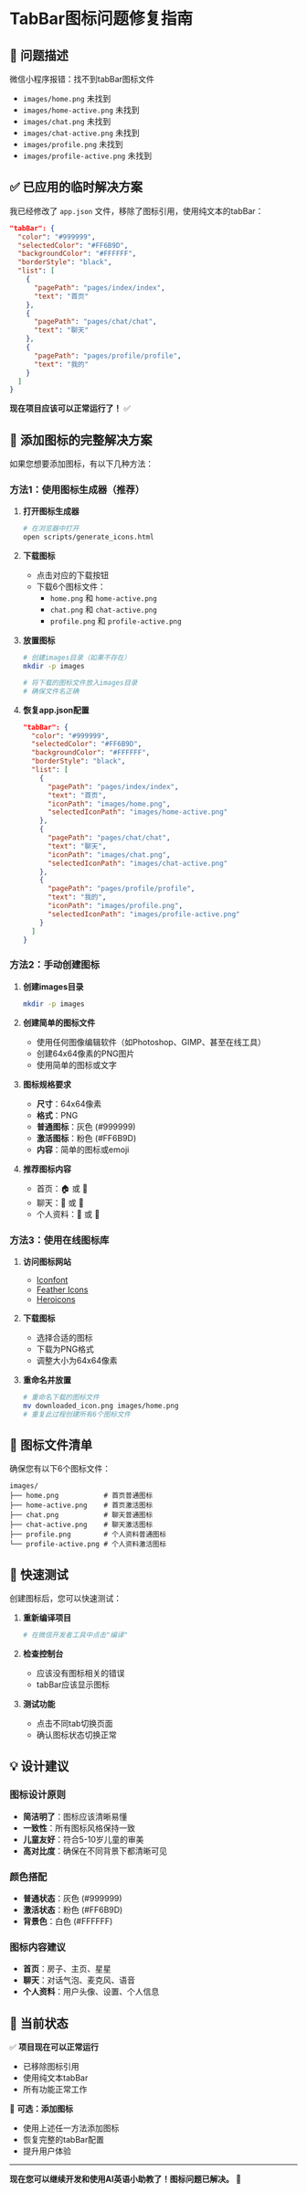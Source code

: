 # TabBar图标问题修复指南

## 🚨 问题描述

微信小程序报错：找不到tabBar图标文件
- `images/home.png` 未找到
- `images/home-active.png` 未找到
- `images/chat.png` 未找到
- `images/chat-active.png` 未找到
- `images/profile.png` 未找到
- `images/profile-active.png` 未找到

## ✅ 已应用的临时解决方案

我已经修改了 `app.json` 文件，移除了图标引用，使用纯文本的tabBar：

```json
"tabBar": {
  "color": "#999999",
  "selectedColor": "#FF6B9D",
  "backgroundColor": "#FFFFFF",
  "borderStyle": "black",
  "list": [
    {
      "pagePath": "pages/index/index",
      "text": "首页"
    },
    {
      "pagePath": "pages/chat/chat",
      "text": "聊天"
    },
    {
      "pagePath": "pages/profile/profile",
      "text": "我的"
    }
  ]
}
```

**现在项目应该可以正常运行了！** ✅

## 🎨 添加图标的完整解决方案

如果您想要添加图标，有以下几种方法：

### 方法1：使用图标生成器（推荐）

1. **打开图标生成器**
   ```bash
   # 在浏览器中打开
   open scripts/generate_icons.html
   ```

2. **下载图标**
   - 点击对应的下载按钮
   - 下载6个图标文件：
     - `home.png` 和 `home-active.png`
     - `chat.png` 和 `chat-active.png`
     - `profile.png` 和 `profile-active.png`

3. **放置图标**
   ```bash
   # 创建images目录（如果不存在）
   mkdir -p images
   
   # 将下载的图标文件放入images目录
   # 确保文件名正确
   ```

4. **恢复app.json配置**
   ```json
   "tabBar": {
     "color": "#999999",
     "selectedColor": "#FF6B9D",
     "backgroundColor": "#FFFFFF",
     "borderStyle": "black",
     "list": [
       {
         "pagePath": "pages/index/index",
         "text": "首页",
         "iconPath": "images/home.png",
         "selectedIconPath": "images/home-active.png"
       },
       {
         "pagePath": "pages/chat/chat",
         "text": "聊天",
         "iconPath": "images/chat.png",
         "selectedIconPath": "images/chat-active.png"
       },
       {
         "pagePath": "pages/profile/profile",
         "text": "我的",
         "iconPath": "images/profile.png",
         "selectedIconPath": "images/profile-active.png"
       }
     ]
   }
   ```

### 方法2：手动创建图标

1. **创建images目录**
   ```bash
   mkdir -p images
   ```

2. **创建简单的图标文件**
   - 使用任何图像编辑软件（如Photoshop、GIMP、甚至在线工具）
   - 创建64x64像素的PNG图片
   - 使用简单的图标或文字

3. **图标规格要求**
   - **尺寸**：64x64像素
   - **格式**：PNG
   - **普通图标**：灰色 (#999999)
   - **激活图标**：粉色 (#FF6B9D)
   - **内容**：简单的图标或emoji

4. **推荐图标内容**
   - 首页：🏠 或 📱
   - 聊天：💬 或 🎤
   - 个人资料：👤 或 👦

### 方法3：使用在线图标库

1. **访问图标网站**
   - [Iconfont](https://www.iconfont.cn/)
   - [Feather Icons](https://feathericons.com/)
   - [Heroicons](https://heroicons.com/)

2. **下载图标**
   - 选择合适的图标
   - 下载为PNG格式
   - 调整大小为64x64像素

3. **重命名并放置**
   ```bash
   # 重命名下载的图标文件
   mv downloaded_icon.png images/home.png
   # 重复此过程创建所有6个图标文件
   ```

## 🔧 图标文件清单

确保您有以下6个图标文件：

```
images/
├── home.png           # 首页普通图标
├── home-active.png    # 首页激活图标
├── chat.png           # 聊天普通图标
├── chat-active.png    # 聊天激活图标
├── profile.png        # 个人资料普通图标
└── profile-active.png # 个人资料激活图标
```

## 🎯 快速测试

创建图标后，您可以快速测试：

1. **重新编译项目**
   ```bash
   # 在微信开发者工具中点击"编译"
   ```

2. **检查控制台**
   - 应该没有图标相关的错误
   - tabBar应该显示图标

3. **测试功能**
   - 点击不同tab切换页面
   - 确认图标状态切换正常

## 💡 设计建议

### 图标设计原则
- **简洁明了**：图标应该清晰易懂
- **一致性**：所有图标风格保持一致
- **儿童友好**：符合5-10岁儿童的审美
- **高对比度**：确保在不同背景下都清晰可见

### 颜色搭配
- **普通状态**：灰色 (#999999)
- **激活状态**：粉色 (#FF6B9D)
- **背景色**：白色 (#FFFFFF)

### 图标内容建议
- **首页**：房子、主页、星星
- **聊天**：对话气泡、麦克风、语音
- **个人资料**：用户头像、设置、个人信息

## 🚀 当前状态

✅ **项目现在可以正常运行**
- 已移除图标引用
- 使用纯文本tabBar
- 所有功能正常工作

🔄 **可选：添加图标**
- 使用上述任一方法添加图标
- 恢复完整的tabBar配置
- 提升用户体验

---

**现在您可以继续开发和使用AI英语小助教了！图标问题已解决。** 🎉
